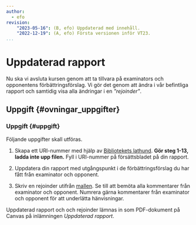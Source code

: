 ```yaml
---
author:
  - efo
revision:
    "2023-05-16": (B, efo) Uppdaterad med innehåll.
    "2022-12-19": (A, efo) Första versionen inför VT23.
...
```

Uppdaterad rapport
====================================

Nu ska vi avsluta kursen genom att ta tillvara på examinators och opponentens förbättringsförslag. Vi gör det genom att ändra i vår befintliga rapport och samtidig visa alla ändringar i en _"rejoinder"_.



Uppgift {#ovningar_uppgifter}
-------------------------------------------

### Uppgift {#uppgift}

Följande uppgifter skall utföras.

1. Skapa ett URI-nummer med hjälp av [Bibliotekets lathund](https://www.bth.se/wp-content/uploads/2019/05/BibDiva_sv4_201905.pdf). **Gör steg 1-13, ladda inte upp filen.** Fyll i URI-nummer på försättsbladet på din rapport.

1. Uppdatera din rapport med utgångspunkt i de förbättringsförslag du har fått från examinator och opponent.

1. Skriv en rejoinder utifrån [mallen](https://docs.google.com/document/d/1o3_-YV9b6nccOJAKQhWhoBonKlMH34_MCVbONGJmGIs/edit?usp=sharing). Se till att bemöta alla kommentarer från examinator och opponent. Numrera gärna kommentarer från examinator och opponent för att underlätta hänvisningar.

Uppdaterad rapport och och rejoinder lämnas in som PDF-dokument på Canvas på inlämningen _Uppdaterad rapport_.
